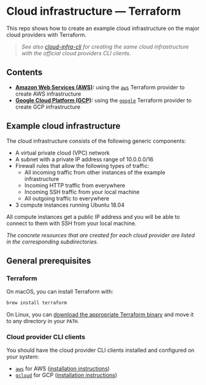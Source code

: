 # Cloud infrastructure — Terraform

This repo shows how to create an example cloud infrastructure on the major cloud providers with Terraform.

> _See also [cloud-infra-cli](https://github.com/weibeld/cloud-infra-terraform) for creating the same cloud infrastructure with the official cloud providers CLI clients._

## Contents

- **[Amazon Web Services (AWS)](aws/README.md):** using the [`aws`](https://www.terraform.io/docs/providers/aws/index.html) Terraform provider to create AWS infrastructure
- **[Google Cloud Platform (GCP)](gcp/README.md):** using the [`google`](https://www.terraform.io/docs/providers/google/index.html) Terraform provider to create GCP infrastructure

## Example cloud infrastructure

The cloud infrastructure consists of the following generic components:

- A virtual private cloud (VPC) network
- A subnet with a private IP address range of 10.0.0.0/16
- Firewall rules that allow the following types of traffic:
    - All incoming traffic from other instances of the example infrastructure
    - Incoming HTTP traffic from everywhere
    - Incoming SSH traffic from your local machine
    - All outgoing traffic to everywhere
- 3 compute instances running Ubuntu 18.04

All compute instances get a public IP address and you will be able to connect to them with SSH from your local machine.

_The concrete resources that are created for each cloud provider are listed in the corresponding subdirectories._

## General prerequisites

### Terraform

On macOS, you can install Terraform with:

```bash
brew install terraform
```

On Linux, you can [download the appropriate Terraform binary](https://www.terraform.io/downloads.html) and move it to any directory in your `PATH`.

### Cloud provider CLI clients

You should have the cloud provider CLI clients installed and configured on your system:

- [`aws`](https://aws.amazon.com/cli/) for AWS ([installation instructions](https://docs.aws.amazon.com/cli/latest/userguide/cli-chap-install.html))
- [`gcloud`](https://cloud.google.com/sdk/gcloud) for GCP ([installation instructions](https://cloud.google.com/sdk/gcloud#downloading_the_gcloud_command-line_tool))
